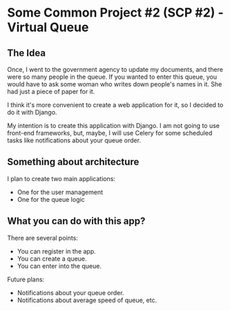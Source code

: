 # Some Common Project #2 (SCP #2) - Virtual Queue

## The Idea

Once, I went to the government agency to update my documents, and there were so many people in the queue. If you wanted to enter this queue, you would have to ask some woman who writes down people's names in it. She had just a piece of paper for it.

I think it's more convenient to create a web application for it, so I decided to do it with Django.

My intention is to create this application with Django. I am not going to use front-end frameworks, but, maybe, I will use Celery for some scheduled tasks like notifications about your queue order.

## Something about architecture

I plan to create two main applications:

  - One for the user management
  - One for the queue logic

## What you can do with this app?

There are several points:

  - You can register in the app.
  - You can create a queue.
  - You can enter into the queue.

Future plans:

  - Notifications about your queue order.
  - Notifications about average speed of queue, etc.

